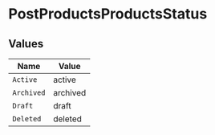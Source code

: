 # PostProductsProductsStatus


## Values

| Name       | Value      |
| ---------- | ---------- |
| `Active`   | active     |
| `Archived` | archived   |
| `Draft`    | draft      |
| `Deleted`  | deleted    |